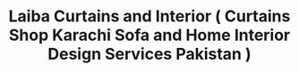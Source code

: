 ---
title: "Laiba Curtains and Interior ( Curtains Shop Karachi Sofa and Home Interior Design Services Pakistan )"
url: /karachi/laiba-curtains-and-interior-curtains-shop-karachi-sofa-and-home-interior-design-services-pakistan/
shop: Gardinen
---